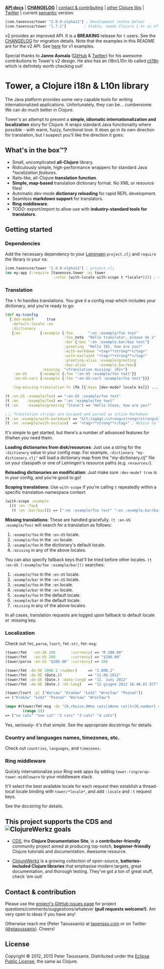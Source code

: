 **[API docs](http://ptaoussanis.github.io/tower/)** | **[CHANGELOG](https://github.com/ptaoussanis/tower/blob/master/CHANGELOG.md)** | [contact & contributing](#contact--contributing) | [other Clojure libs](https://www.taoensso.com/clojure-libraries) | [Twitter](https://twitter.com/#!/ptaoussanis) | current [semantic](http://semver.org/) version:

```clojure
[com.taoensso/tower "2.0.0-alpha12"] ; Development (notes below)
[com.taoensso/tower "1.7.1"]        ; Stable, needs Clojure 1.4+ as of 1.7.0
```

v2 provides an improved API. It is a **BREAKING** release for `t` users. See the [CHANGELOG](https://github.com/ptaoussanis/tower/blob/master/CHANGELOG.md) for migration details. Note that the examples in this README are for the v2 API. See [here](https://github.com/ptaoussanis/tower/blob/master/v1-examples.md) for v1 examples.

Special thanks to **Janne Asmala** ([GitHub](https://github.com/asmala) & [Twitter](https://twitter.com/janne_asmala)) for his awesome contributions to Tower's v2 design. He also has an i18n/L10n lib called [clj18n](https://github.com/asmala/clj18n) which is definitely worth checking out!

# Tower, a Clojure i18n & L10n library

The Java platform provides some very capable tools for writing internationalized applications. Unfortunately, they can be... cumbersome. We can do much better in Clojure.

Tower's an attempt to present a **simple, idiomatic internationalization and localization** story for Clojure. It wraps standard Java functionality where possible - with warm, fuzzy, functional love. It does go in its own direction for translation, but I suspect you'll like the direction it goes.

## What's in the box™?
  * Small, uncomplicated **all-Clojure** library.
  * Ridiculously simple, high-performance wrappers for standard Java **localization features*.
  * Rails-like, all-Clojure **translation function**.
  * **Simple, map-based** translation dictionary format. No XML or resource files!
  * Automatic dev-mode **dictionary reloading** for rapid REPL development.
  * Seamless **markdown support** for translators.
  * **Ring middleware**.
  * TODO: export/import to allow use with **industry-standard tools for translators**.

## Getting started

### Dependencies

Add the necessary dependency to your [Leiningen](http://leiningen.org/) `project.clj` and `require` the library in your ns:

```clojure
[com.taoensso/tower "2.0.0-alpha12"] ; project.clj
(ns my-app (:require [taoensso.tower :as tower
                      :refer (with-locale with-scope t *locale*)])) ; ns
```

### Translation

The `t` fn handles translations. You give it a config map which includes your dictionary, and you're ready to go:
```clojure
(def my-tconfig
  {:dev-mode?      true
   :default-locale :en
   :dictionary
   {:en         {:example {:foo       ":en :example/foo text"
                           :foo_note  "Hello translator, please do x"
                           :bar {:baz ":en :example.bar/baz text"}
                           :greeting  "Hello {0}, how are you?"
                           :with-markdown "<tag>**strong**</tag>"
                           :with-exclaim! "<tag>**strong**</tag>"
                           :greeting-alias :example/greeting
                           :baz-alias      :example.bar/baz}
                 :missing  "<Translation missing: {0}>"}
    :en-US      {:example {:foo ":en-US :example/foo text"}}
    :en-US-var1 {:example {:foo ":en-US-var1 :example/foo text"}}}

   :log-missing-translation-fn (fn [{:keys [dev-mode? locale ks]}] ...)})

(t :en-US :example/foo) => ":en-US :example/foo text"
(t :en    :example/foo) => ":en :example/foo text"
(t :en    :example/greeting "Steve") => "Hello Steve, how are you?"

;;; Translation strings are escaped and parsed as inline Markdown:
(t :en :example/with-markdown) => "&lt;tag&gt;<strong>strong</strong>&lt;/tag&gt;"
(t :en :example/with-exclaim)  => "<tag>**strong**</tag>" ; Notice no "!" suffix here, only in dictionary map
```

It's simple to get started, but there's a number of advanced features for if/when you need them:

**Loading dictionaries from disk/resources**: Just use a string for the `:dictionary` value in your config map. For example, `:dictionary "my-dictionary.clj"` will load a dictionary map from the "my-dictionary.clj" file on your classpath or one of Leiningen's resource paths (e.g. `resources/`).

**Reloading dictionaries on modification**: Just make sure `:dev-mode? true` is in your config, and you're good to go!

**Scoping translations**: Use `with-scope` if you're calling `t` repeatedly within a specific translation-namespace context:
```clojure
(with-scope :example
  [(t :en :foo)
   (t :en :bar/baz)]) => [":en :example/foo text" ":en :example.bar/baz text"]
```

**Missing translations**: These are handled gracefully. `(t :en-US :example/foo)` will search for a translation as follows:
  1. `:example/foo` in the `:en-US` locale.
  2. `:example/foo` in the `:en` locale.
  3. `:example/foo` in the dictionary's default locale.
  4. `:missing` in any of the above locales.

You can also specify fallback keys that'll be tried before other locales. `(t :en-US [:example/foo :example/bar]))` searches:
  1. `:example/foo` in the `:en-US` locale.
  2. `:example/bar` in the `:en-US` locale.
  3. `:example/foo` in the `:en` locale.
  4. `:example/bar` in the `:en` locale.
  5. `:example/foo` in the default locale.
  6. `:example/bar` in the default locale.
  7. `:missing` in any of the above locales.

In all cases, translation requests are logged upon fallback to default locale or :missing key.

### Localization

Check out `fmt`, `parse`, `lsort`, `fmt-str`, `fmt-msg`:
```clojure
(tower/fmt   :en-ZA 200       :currency) => "R 200.00"
(tower/fmt   :en-US 200       :currency) => "$200.00"
(tower/parse :en-US "$200.00" :currency) => 200

(tower/fmt :de-DE 2000.1 :number)     => "2.000,1"
(tower/fmt :de-DE (Date.))            => "12.06.2012"
(tower/fmt :de-DE (Date.) :date-long) => "12. Juni 2012"
(tower/fmt :de-DE (Date.) :dt-long)   => "12 giugno 2012 16.48.01 ICT"

(tower/lsort :pl ["Warsaw" "Kraków" "Łódź" "Wrocław" "Poznań"])
=> ("Kraków" "Łódź" "Poznań" "Warsaw" "Wrocław")

(mapv #(tower/fmt-msg :de "{0,choice,0#no cats|1#one cat|1<{0,number} cats}" %)
        (range 5))
=> ["no cats" "one cat" "2 cats" "3 cats" "4 cats"]
```

Yes, seriously- it's that simple. See the appropriate docstrings for details.

### Country and languages names, timezones, etc.

Check out `countries`, `languages`, and `timezones`.

### Ring middleware

Quickly internationalize your Ring web apps by adding `tower.ring/wrap-tower-middleware` to your middleware stack.

It'll select the best available locale for each request then establish a thread-local locale binding with `tower/*locale*`, and add `:locale` and `:t` request keys.

See the docstring for details.

## This project supports the CDS and ![ClojureWerkz](https://raw.github.com/clojurewerkz/clojurewerkz.org/master/assets/images/logos/clojurewerkz_long_h_50.png) goals

  * [CDS](http://clojure-doc.org/), the **Clojure Documentation Site**, is a **contributer-friendly** community project aimed at producing top-notch, **beginner-friendly** Clojure tutorials and documentation. Awesome resource.

  * [ClojureWerkz](http://clojurewerkz.org/) is a growing collection of open-source, **batteries-included Clojure libraries** that emphasise modern targets, great documentation, and thorough testing. They've got a ton of great stuff, check 'em out!

## Contact & contribution

Please use the [project's GitHub issues page](https://github.com/ptaoussanis/tower/issues) for project questions/comments/suggestions/whatever **(pull requests welcome!)**. Am very open to ideas if you have any!

Otherwise reach me (Peter Taoussanis) at [taoensso.com](https://www.taoensso.com) or on Twitter ([@ptaoussanis](https://twitter.com/#!/ptaoussanis)). Cheers!

## License

Copyright &copy; 2012, 2013 Peter Taoussanis. Distributed under the [Eclipse Public License](http://www.eclipse.org/legal/epl-v10.html), the same as Clojure.
